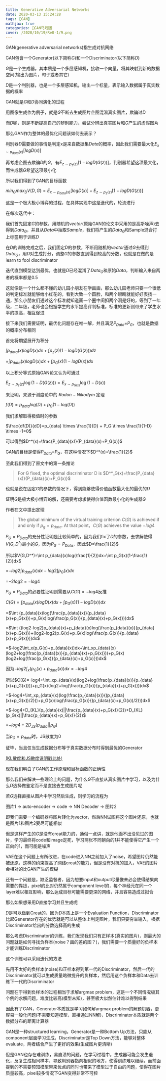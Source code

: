 ```yaml
---
title: Generative Adversarial Networks
date: 2020-03-13 15:24:28
tags: [GAN]
mathjax: true
categories: 🎪GAN马戏团
cover: /2020/10/19/Re0-1/9.png
---
```


GAN(generative adversarial networks)指生成对抗网络

GAN包含一个Generator(以下简称$G$)和一个Discriminator(以下简称$D$)

$G$是一个生成器，其本质是一个多层感知机，接收一个向量，将其映射到新的数据空间(输出为图片，句子或者其它)

$D$是一个判别器，也是一个多层感知机，输出一个标量，表示输入数据属于真实数据的概率

GAN就是$G$和$D$协同演化的过程

用图像生成作为例子，就是$G$不断去生成图片企图混淆真实图片，欺骗过$D$

而$D$呢，则是不断提高自己的辨别能力，尝试分辨出真实图片和$G$产生的虚假图片

那么GAN作为整体的最优化问题该如何去表示？

判别器$D$需要做的事情是判定x是来自数据集$Data$的概率，因此我们需要最大化$E_{x\sim p_{data}(x)}[logD(x)]$

再考虑企图去欺骗$D$的$G$，有$E_{z\sim p_{z}(z)}[1-logD(G(z))]$，判别器希望这项最大化，而生成器$G$希望这项最小化

所以我们得到了GAN的目标函数

$min_Gmax_DV(D,G)=E_{x\sim p_{data}(x)}[logD(x)]+E_{z\sim p_{z}(z)}[1-logD(G(z))]$

这是一个极大极小博弈的过程，在具体实现中这是迭代的，轮流进行

在每次迭代中：

我们首先固定$G$的参数，用随机的$vector$(原始GAN的论文中采用的是高斯噪声)去得到$Data_G$，并且从$Data$中抽取$Sample$，我们将产生的$Data_G$和Sample混合打上标签用于训练$D$

在$D$的训练完成之后，我们固定$D$的参数，不断用随机的$vector$通过$G$去得到$Data_G$，用$D$对生成打分，调整$G$的参数直到得到较高的分数，也就是在做的是learn to fool discriminator

迭代直到模型达到最优，也就是$D$已经混淆了$Data_G$和原始$Data$，判断输入来自两者的概率都是$0.5$

这就像是一个什么都不懂的幼儿园小朋友在学画画，那么幼儿园老师只要一个很低的判定标准就能够给小红花的，看到大致一个圆脸，和两个眼睛就能好好表扬一通，那么小朋友们通过这个标准就知道画一个圈中间扣两个洞是好的，等到了一年级，二年级，老师也会根据学生的水平提高评判标准，标准的更新则带来了学生水平的提高，相互促进

接下来我们需要证明，最优化问题存在唯一解，并且满足$P_{Data}$=$P_G$，也就是数据的概率分布相同

首先将期望展开为积分

$\int p_{data}(x)logD(x)dx+\int p_{z}(z)(1-logD(G(z)))dz$

=$\int p_{data}(x)logD(x)dx+\int p_G(x)(1-logD(x))dx$

以上积分等式原始GAN论文认为可通过

$E_{z\sim p_{z}(z)}\log(1-D(G(z)))=E_{x\sim p_{G(x)}}\log (1-D(x))$

来证明，来源于测度论中的 $Radon-Nikodym$ 定理

$f(D)=p_{data}log(D)+p_G(1-log(D))$

我们求解取得极值时的参数

$\frac{df(D)}{dD}=p_{data} \times \frac{1}{D} + P_G \times \frac{1}{1-D} \times -1=0$

可以得到$D^*(x)=\frac{P_{data}(x)}{P_{data}(x)+P_G(x)}$

GAN的目标是使得$P_{Data}$=$P_G$，在这种情况下$D^*(x)=\frac{1}{2}$

至此我们得到了原文中的第一条推论

>For G fixed, the optimal discriminator D is 
>$D^*_G(x)=\frac{P_{data}(x)}{P_{data}(x)+P_G(x)}$

也就是说在固定$G$的参数的情况下，得到能够使得价值函数最大化的最优的$D$

证明$G$是极大极小博弈的解，还需要考虑求使得价值函数最小化的生成器$G$

作者在文中提出定理

> The global minimum of the virtual training criterion $C(G)$ is achieved if and only if $p_g=p_{data}$. At that point，$C(G)$ achieves the value $-log4$

$P_G=P_{Data}$的充分性证明是比较简单的，因为我们fix了$D$的参数，去求解使得$V(G,D^*)$最小的$G$，因为$P_G=P_{Data}$，因此$D=\frac{1}{2}$

所以$V(G,D^*)=\int p_{data}(x)log(\frac{1}{2})dx+\int p_G(x)(1-\frac{1}{2})dx$

=$-log2\int p_{data}(x)dx-log2\int p_G(x)dx$

=$-2log2$ = $-log4$

$P_G=P_{Data}$的必要性证明则需要从$C(G)=-log4$反推

$C(G)=\int p_{data}(x)logD(x)dx+\int p_G(x)(1-logD(x))dx$

=$\int (p_{data}(x)log(\frac{p_{data}(x)}{p_{data}(x)+p_G(x)})+p_G(x)log(\frac{p_G(x)}{p_{data}(x)+p_G(x)}))dx$

=$\int ((log2-log2)p_{data}(x)+p_{data}(x)log(\frac{p_{data}(x)}{p_{data}(x)+p_G(x)})+(log2-log2)p_G(x)+p_G(x)log(\frac{p_G(x)}{p_{data}(x)+p_G(x)}))dx$

=$-log2\int_x(p_G(x)+p_{data}(x))dx+\int_xp_{data}(x)(log2+log(\frac{p_{data}(x)}{p_{data}(x)+p_G(x)}))+p_G(x)(log2+log(\frac{p_G(x)}{p_{data}(x)+p_G(x)}))dx$

因为$-log2\int_x(p_G(x)+p_{data}(x))dx=-log4$

所以$C(G)=-log4+\int_xp_{data}(x)(log2+log(\frac{p_{data}(x)}{p_{data}(x)+p_G(x)}))+p_G(x)(log2+log(\frac{p_G(x)}{p_{data}(x)+p_G(x)}))dx$

=$-log4+\int_xp_{data}(x)(log(\frac{p_{data}(x)}{(p_{data}(x)+p_G(x))/2}))+p_G(x)(log(\frac{p_G(x)}{(p_{data}(x)+p_G(x))/2}))dx$

=$-log4+D_{KL}(p_{data}(x)||\frac{p_{data}(x)+p_G(x)}{2})+D_{KL}(p_G(x)||\frac{p_{data}(x)+p_G(x)}{2})$

=$-log4+2D_{JS}(p_{data}||p_G)$

当$p_G=p_{data}$时，JS散度为0

证毕，当且仅当生成数据分布等于真实数据分布时得到最优的Generator

[(KL散度和JS散度说明戳此处)](https://forever97.github.io/2020/03/12/KLdivergence/ "With a Title")

现在我们明白了GAN的工作原理和目标函数的正确性

那么我们来解决一些理论上的问题，为什么$G$不直接从真实图片中学习，以及为什么$D$选择做鉴定而不是直接去生成图片呢

若$G$选择直接从图片中学习然后生成，则学习的流程为

图片1 -> auto-encoder -> code -> NN Decoder -> 图片2

即我们需要一个编码器将图片转化为vector，然后NN试图将这个图片还原，也就是图片1和图片2要尽可能相似

但是这样产生的$G$是没有creat能力的，通俗一点讲，就是他画不出没见过的图片，学习最终将code和image定死，学习两张不同朝向的1并不能使得它产生一个正向的1，而可能是噪声

VAE在这个问题上有所改进，在code进入NN之前加入了noise，希望图片仍然能被还原，这样的约束提高了网络creat的能力，但是没有对抗的加入，VAE的图片会相对的比GAN产生的模糊

还有一个问题是，缺乏监督者，因为想要input和output尽量像未必会使得结果向需要的靠拢，pixel的比对仍然属于component level的，每个神经元在同一个layer难以相互影响，那么达成目标可能需要更深的网络，并且容易造成过拟合

那么如果想采用$D$直接学习并且生成呢

$D$是可以做到Creat的，因为$D$本质上是一个Evaluation Function，Discriminator比起Generator存在的优势就是可以从整体上判定图片，我们只要穷举输入，根据Discriminator给出的分数选择高的生成

那么考虑Discriminator的训练，我们发现我们只有正样本(真实的图片)，则最大的问题就是如何寻找负样本(noise？画的差的图？)，我们需要一个质量好的负样本才能训练Discriminator

这个训练可以采用迭代的方法

先用不太好的负样本(noise)和正样本得到第一代的Discriminator，然后一代的Discriminator就可以生成质量略微提升的负样本，然后用这个负样本和Data去训练下一代的Discriminator

问题在于得到负样本的过程相当于求解argmax problem，这是一个不同情况极其个例的求解问题，难度比较高(模型未知)，甚至极大似然估计难以得到结果

因此有了GAN，Generator本质就是学习如何解argmax problem的解题机器，更容易一般化问题(不需要知道模型，直接通过NN解)，Discriminator本质就是两个数据分布的距离计算器

GAN是一种structured learning，Generator是一种Bottom Up方法，只能从component层面学习生成，Discriminator是Top Down方法，能够对整体evaluate，两者结合产生了更好的效果(生成图片更清晰)

但是GAN也存在难训练，易崩溃的问题，在学习过程中，生成器可能会发生退化，反复生成相同样本，导致判别器指向相似的地方，使得训练难以继续，而前面提到的不需要预知模型带来优点的同时也带来了模型过于自由的问题，使得在图片质量较高，pixel较多情况下GAN变得非常不可控
